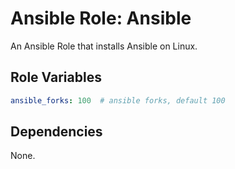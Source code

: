 # Ansible Role: Ansible

An Ansible Role that installs Ansible on Linux.

## Role Variables

```yml
ansible_forks: 100  # ansible forks, default 100
```

## Dependencies

None.
